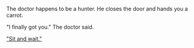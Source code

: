 The doctor happens to be a hunter. 
He closes the door and hands you a carrot.

"I finally got you." The doctor said.

["Sit and wait."](../../marshmallow.md)